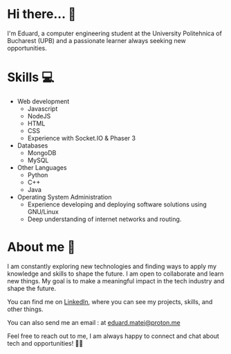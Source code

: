 # Hi there... 👋
I'm Eduard, a computer engineering student at the University Politehnica of Bucharest (UPB) and a passionate learner always seeking new opportunities.

# Skills 💻

* Web development
   * Javascript
   * NodeJS
   * HTML
   * CSS
   * Experience with Socket.IO & Phaser 3
* Databases
  * MongoDB
  * MySQL
* Other Languages
  * Python
  * C++
  * Java
* Operating System Administration
  * Experience developing and deploying software solutions using GNU/Linux
  * Deep understanding of internet networks and routing.

# About me 🌟
I am constantly exploring new technologies and finding ways to apply my knowledge and skills to shape the future. I am open to collaborate and learn new things. My goal is to make a meaningful impact in the tech industry and shape the future.

You can find me on [LinkedIn](https://www.linkedin.com/in/eduard-matei-4413531b8/), where you can see my projects, skills, and other things.

You can also send me an email : at eduard.matei@proton.me

Feel free to reach out to me, I am always happy to connect and chat about tech and opportunities! 🤝🚀
